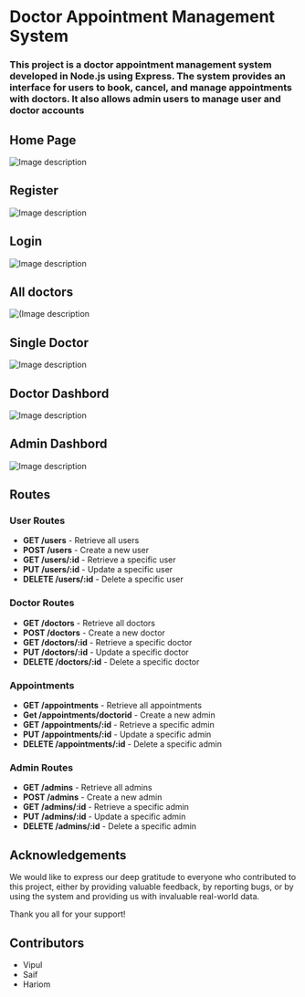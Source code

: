 
# Doctor Appointment Management System

### This project is a doctor appointment management system developed in Node.js using Express. The system provides an interface for users to book, cancel, and manage appointments with doctors. It also allows admin users to manage user and doctor accounts

## Home Page

![Image description](https://i.ibb.co/2Z09Yf0/Screenshot-196.png)

## Register

![Image description](https://i.ibb.co/Kz2tgRj/Screenshot-197.png)

## Login

![Image description](https://i.ibb.co/NngNQ5g/Screenshot-198.png)

## All doctors

![(Image description](https://i.ibb.co/6JMd24d/a2.jpg)

## Single Doctor

![Image description](https://i.ibb.co/RCj1X02/single-doctor.jpg)

## Doctor Dashbord

![Image description](https://i.ibb.co/1vg4NY8/a.jpg)

## Admin Dashbord

![Image description](https://i.ibb.co/sQkfb4Q/Screenshot-199.png)

## Routes

### User Routes
- **GET /users** - Retrieve all users
- **POST /users** - Create a new user
- **GET /users/:id** - Retrieve a specific user
- **PUT /users/:id** - Update a specific user
- **DELETE /users/:id** - Delete a specific user

### Doctor Routes
- **GET /doctors** - Retrieve all doctors
- **POST /doctors** - Create a new doctor
- **GET /doctors/:id** - Retrieve a specific doctor
- **PUT /doctors/:id** - Update a specific doctor
- **DELETE /doctors/:id** - Delete a specific doctor

### Appointments
- **GET /appointments** - Retrieve all appointments
- **Get /appointments/doctorid** - Create a new admin
- **GET /appointments/:id** - Retrieve a specific admin
- **PUT /appointments/:id** - Update a specific admin
- **DELETE /appointments/:id** - Delete a specific admin

### Admin Routes
- **GET /admins** - Retrieve all admins
- **POST /admins** - Create a new admin
- **GET /admins/:id** - Retrieve a specific admin
- **PUT /admins/:id** - Update a specific admin
- **DELETE /admins/:id** - Delete a specific admin



## Acknowledgements

We would like to express our deep gratitude to everyone who contributed to this project, either by providing valuable feedback, by reporting bugs, or by using the system and providing us with invaluable real-world data.

Thank you all for your support!

## Contributors

- Vipul
- Saif
- Hariom







